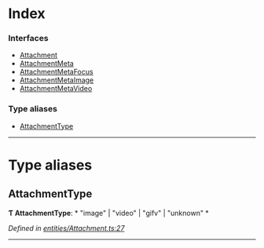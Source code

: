 

# Index

### Interfaces

* [Attachment](../interfaces/_entities_attachment_.attachment.md)
* [AttachmentMeta](../interfaces/_entities_attachment_.attachmentmeta.md)
* [AttachmentMetaFocus](../interfaces/_entities_attachment_.attachmentmetafocus.md)
* [AttachmentMetaImage](../interfaces/_entities_attachment_.attachmentmetaimage.md)
* [AttachmentMetaVideo](../interfaces/_entities_attachment_.attachmentmetavideo.md)

### Type aliases

* [AttachmentType](_entities_attachment_.md#attachmenttype)

---

# Type aliases

<a id="attachmenttype"></a>

##  AttachmentType

**Ƭ AttachmentType**: * "image" &#124; "video" &#124; "gifv" &#124; "unknown"
*

*Defined in [entities/Attachment.ts:27](https://github.com/lagunehq/core/blob/6d71f33/src/entities/Attachment.ts#L27)*

___

